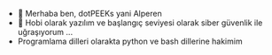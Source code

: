 - 👋 Merhaba ben, dotPEEKs yani Alperen
- 👀 Hobi olarak yazılım ve başlangıç seviyesi olarak siber güvenlik ile uğraşıyorum ...
- Programlama dilleri olarakta python ve bash dillerine hakimim
